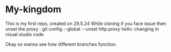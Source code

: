 # My-kingdom
This is my first repo, created on 29.5.24
While cloning if you face issue then unset the proxy : git config --global --unset http.proxy
hello: changing in visual studio code


Okay so wanna see how different branches function.
